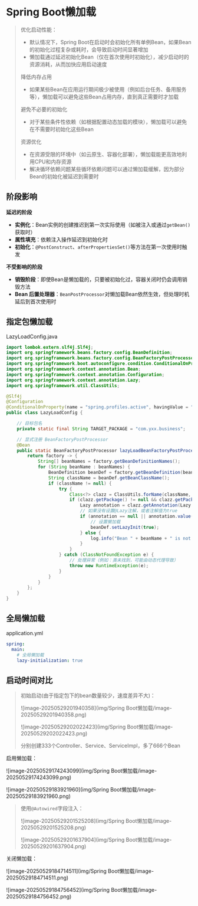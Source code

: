 # Spring Boot懒加载

> 优化启动性能：
>
> - 默认情况下，Spring Boot在启动时会初始化所有单例Bean，如果Bean的初始化过程复杂或耗时，会导致启动时间显著增加
> - 懒加载通过延迟初始化Bean（仅在首次使用时初始化），减少启动时的资源消耗，从而加快应用启动速度
>
> 降低内存占用
>
> - 如果某些Bean在应用运行期间极少被使用（例如后台任务、备用服务等），懒加载可以避免这些Bean占用内存，直到真正需要时才加载
>
> 避免不必要的初始化
>
> - 对于某些条件性依赖（如根据配置动态加载的模块），懒加载可以避免在不需要时初始化这些Bean
>
> 资源优化
>
> - 在资源受限的环境中（如云原生、容器化部署），懒加载能更高效地利用CPU和内存资源
> - 解决循环依赖问题某些循环依赖问题可以通过懒加载缓解，因为部分Bean的初始化被延迟到需要时

## 阶段影响

**延迟的阶段**

- **实例化**：Bean实例的创建推迟到第一次实际使用（如被注入或通过`getBean()`获取时）
- **属性填充**：依赖注入操作延迟到初始化时
- **初始化**：`@PostConstruct`、`afterPropertiesSet()`等方法在第一次使用时触发

**不受影响的阶段**

- **销毁阶段**：即使Bean是懒加载的，只要被初始化过，容器关闭时仍会调用销毁方法
- **Bean 后置处理器**：`BeanPostProcessor`对懒加载Bean依然生效，但处理时机延后到首次使用时

## 指定包懒加载

LazyLoadConfig.java

```java
import lombok.extern.slf4j.Slf4j;
import org.springframework.beans.factory.config.BeanDefinition;
import org.springframework.beans.factory.config.BeanFactoryPostProcessor;
import org.springframework.boot.autoconfigure.condition.ConditionalOnProperty;
import org.springframework.context.annotation.Bean;
import org.springframework.context.annotation.Configuration;
import org.springframework.context.annotation.Lazy;
import org.springframework.util.ClassUtils;

@Slf4j
@Configuration
@ConditionalOnProperty(name = "spring.profiles.active", havingValue = "dev")
public class LazyLoadConfig {

    // 目标包名
    private static final String TARGET_PACKAGE = "com.yxx.business";

    // 显式注册 BeanFactoryPostProcessor
    @Bean
    public static BeanFactoryPostProcessor lazyLoadBeanFactoryPostProcessor() {
        return factory -> {
            String[] beanNames = factory.getBeanDefinitionNames();
            for (String beanName : beanNames) {
                BeanDefinition beanDef = factory.getBeanDefinition(beanName);
                String className = beanDef.getBeanClassName();
                if (className != null) {
                    try {
                        Class<?> clazz = ClassUtils.forName(className, null);
                        if (clazz.getPackage() != null && clazz.getPackage().getName().startsWith(TARGET_PACKAGE)) {
                            Lazy annotation = clazz.getAnnotation(Lazy.class);
                            // 如果没有设置@Lazy注解，或者注解值为true
                            if (annotation == null || annotation.value()) {
                                // 设置懒加载
                                beanDef.setLazyInit(true);
                            } else {
                                log.info("Bean " + beanName + " is not already lazy-initialized\n");
                            }
                        }
                    } catch (ClassNotFoundException e) {
                        // 处理异常（例如：类未找到，可能由动态代理导致）
                        throw new RuntimeException(e);
                    }
                }
            }
        };
    }
}
```

## 全局懒加载

application.yml

```yaml
spring:
  main:
    # 全局懒加载
    lazy-initialization: true
```

## 启动时间对比

> 初始启动(由于指定包下的bean数量较少，速度差异不大)：
>
> ![image-20250529201940358](img/Spring Boot懒加载/image-20250529201940358.png)
>
> ![image-20250529202022423](img/Spring Boot懒加载/image-20250529202022423.png)
>
> 分别创建333个Controller、Service、ServiceImpl，多了666个Bean

启用懒加载：

![image-20250529174243099](img/Spring Boot懒加载/image-20250529174243099.png)

![image-20250529183921960](img/Spring Boot懒加载/image-20250529183921960.png)

> 使用`@Autowired`字段注入：
>
> ![image-20250529201525208](img/Spring Boot懒加载/image-20250529201525208.png)
>
> ![image-20250529201637904](img/Spring Boot懒加载/image-20250529201637904.png)

关闭懒加载：

![image-20250529184714511](img/Spring Boot懒加载/image-20250529184714511.png)

![image-20250529184756452](img/Spring Boot懒加载/image-20250529184756452.png)